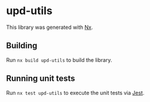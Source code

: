 # upd-utils

This library was generated with [Nx](https://nx.dev).

## Building

Run `nx build upd-utils` to build the library.

## Running unit tests

Run `nx test upd-utils` to execute the unit tests via [Jest](https://jestjs.io).
